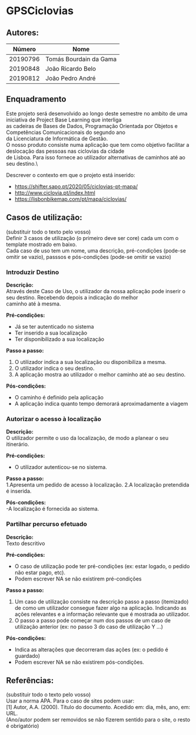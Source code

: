 # GPSCiclovias



## Autores:

| Número | Nome |
|--------|------|
|  20190796  | Tomás Bourdain da Gama |
|  20190848  | João Ricardo Belo |
|  20190812  | João Pedro André |

## Enquadramento
Este projeto será desenvolvido ao longo deste semestre no ambito de uma iniciativa de Project Base Learning que interliga\
as cadeiras de Bases de Dados, Programação Orientada por Objetos e Competências Comunicacionais do segundo ano\
da Licenciatura de Informática de Gestão.\
O nosso produto consiste numa aplicação que tem como objetivo facilitar a deslocação das pessoas nas ciclovias da cidade\
de Lisboa. Para isso fornece ao utilizador alternativas de caminhos até ao seu destino.\

Descrever o contexto em que o projeto está inserido:
- https://shifter.sapo.pt/2020/05/ciclovias-pt-mapa/
- http://www.ciclovia.pt/index.html
- https://lisbonbikemap.com/pt/mapa/ciclovias/

## Casos de utilização:
(substituir todo o texto pelo vosso) \
Definir 3 casos de utilização (o primeiro deve ser core) cada um com o template mostrado em baixo. \
Cada caso de uso tem um nome, uma descrição, pré-condições (pode-se omitir se vazio), passsos e pós-condições (pode-se omitir se vazio)

### Introduzir Destino 
**Descrição:** \
Através deste Caso de Uso, o utilizador da nossa aplicação pode inserir o seu destino. Recebendo depois a indicação do melhor\
caminho até à mesma.

**Pré-condições:**
- Já se ter autenticado no sistema 
- Ter inserido a sua localização
- Ter disponibilizado a sua localização   

**Passo a passo:**
1. O utilizador indica a sua localização ou disponibiliza a mesma.
2. O utilizador indica o seu destino.
3. A aplicação mostra ao utilizador o melhor caminho até ao seu destino.

**Pós-condições:**
- O caminho é definido pela aplicação 
- A aplicação indica quanto tempo demorará aproximadamente a viagem


### Autorizar o acesso à localização
**Descrição:** \
O utilizador permite o uso da localização, de modo a planear o seu itinerário.

**Pré-condições:**
- O utilizador autenticou-se no sistema.

**Passo a passo:**\
1.Apresenta um pedido de acesso à localização.
2.A localização pretendida é inserida.

**Pós-condições:**\
-A localização é fornecida ao sistema.

### Partilhar percurso efetuado
**Descrição:** \
Texto descritivo

**Pré-condições:**
- O caso de utilização pode ter pré-condições (ex: estar logado, o pedido não estar pago, etc). 
- Podem escrever NA se não existirem pré-condições 

**Passo a passo:**
1. Um caso de utilização consiste na descrição passo a passo (itemizado) de como um utilizador consegue fazer algo na aplicação. Indicando as ações relevantes e a informação relevante que é mostrada ao utilizador.
1. O passo a passo pode começar num dos passos de um caso de utilização anterior (ex: no passo 3 do caso de utilização Y …) 

**Pós-condições:**
- Indica as alterações que decorreram das ações (ex: o pedido é guardado)
- Podem escrever NA se não existirem pós-condições.


## Referências:
(substituir todo o texto pelo vosso) \
Usar a norma APA. Para o caso de sites podem usar: \
[1] Autor, A.A. (2000). Título do documento. Acedido em: dia, mês, ano, em: URL. \
(Ano/autor podem ser removidos se não fizerem sentido para o site, o resto é obrigatório)
